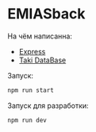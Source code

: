 # EMIASback


На чём написанна:
- [Express](https://github.com/expressjs/express)
- [Taki DataBase](https://github.com/nik19ta/tdb)

Запуск:

```sh
npm run start 
```

Запуск для разработки:

```sh
npm run dev
```